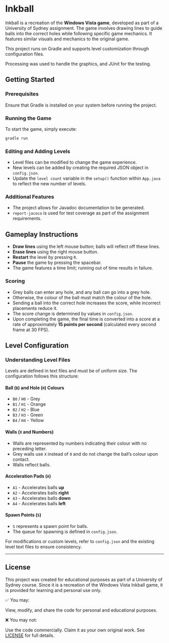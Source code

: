 # Inkball

Inkball is a recreation of the **Windows Vista game**, developed as part of a University of Sydney assignment. The game involves drawing lines to guide balls into the correct holes while following specific game mechanics. It features similar visuals and mechanics to the original game.

This project runs on Gradle and supports level customization through configuration files.

Processing was used to handle the graphics, and JUnit for the testing.

## Getting Started

### Prerequisites
Ensure that Gradle is installed on your system before running the project.

### Running the Game
To start the game, simply execute:
```sh
gradle run
```

### Editing and Adding Levels
- Level files can be modified to change the game experience.
- New levels can be added by creating the required JSON object in `config.json`.
- Update the `level count` variable in the `setup()` function within `App.java` to reflect the new number of levels.

### Additional Features
- The project allows for Javadoc documentation to be generated.
- `report-jacoco` is used for test coverage as part of the assignment requirements.

## Gameplay Instructions
- **Draw lines** using the left mouse button; balls will reflect off these lines.
- **Erase lines** using the right mouse button.
- **Restart** the level by pressing `R`.
- **Pause** the game by pressing the spacebar.
- The game features a time limit; running out of time results in failure.

### Scoring
- Grey balls can enter any hole, and any ball can go into a grey hole.
- Otherwise, the colour of the ball must match the colour of the hole.
- Sending a ball into the correct hole increases the score, while incorrect placements reduce it.
- The score change is determined by values in `config.json`.
- Upon completing the game, the final time is converted into a score at a rate of approximately **15 points per second** (calculated every second frame at 30 FPS).

## Level Configuration
### Understanding Level Files
Levels are defined in text files and must be of uniform size. The configuration follows this structure:

#### Ball (`B`) and Hole (`H`) Colours
- `B0` / `H0` - Grey
- `B1` / `H1` - Orange
- `B2` / `H2` - Blue
- `B3` / `H3` - Green
- `B4` / `H4` - Yellow

#### Walls (`X` and Numbers)
- Walls are represented by numbers indicating their colour with no preceding letter.
- Grey walls use `X` instead of `0` and do not change the ball’s colour upon contact.
- Walls reflect balls.

#### Acceleration Pads (`A`)
- `A1` - Accelerates balls **up**
- `A2` - Accelerates balls **right**
- `A3` - Accelerates balls **down**
- `A4` - Accelerates balls **left**

#### Spawn Points (`S`)
- `S` represents a spawn point for balls.
- The queue for spawning is defined in `config.json`.

For modifications or custom levels, refer to `config.json` and the existing level text files to ensure consistency.

---

## License
This project was created for educational purposes as part of a University of Sydney course. Since it is a recreation of the Windows Vista Inkball game, it is provided for learning and personal use only.

✅ You may:

View, modify, and share the code for personal and educational purposes.

❌ You may not:

Use the code commercially.
Claim it as your own original work.
See [LICENSE](LICENSE) for full details.